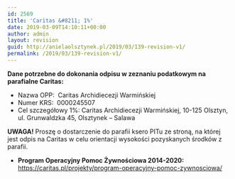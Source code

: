 ```yaml
---
id: 2569
title: 'Caritas &#8211; 1%'
date: 2019-03-09T14:10:11+00:00
author: admin
layout: revision
guid: http://anielaolsztynek.pl/2019/03/139-revision-v1/
permalink: /2019/03/139-revision-v1/
---
```

**Dane potrzebne do dokonania odpisu w zeznaniu podatkowym na parafialne Caritas:**

  * Nazwa OPP:  Caritas Archidiecezji Warmińskiej
  * Numer KRS:  0000245507
  * Cel szczegółowy 1%: Caritas Archidiecezji Warmińskiej, 10-125 Olsztyn, ul. Grunwaldzka 45, Olsztynek &#8211; Salawa

**UWAGA!** Proszę o dostarczenie do parafii ksero PITu ze stroną, na której jest odpis na Caritas w celu orientacji wysokości pozyskanych środków z parafii.

  * **Program Operacyjny Pomoc Żywnościowa 2014-2020:** <https://caritas.pl/projekty/program-operacyjny-pomoc-zywnosciowa/>